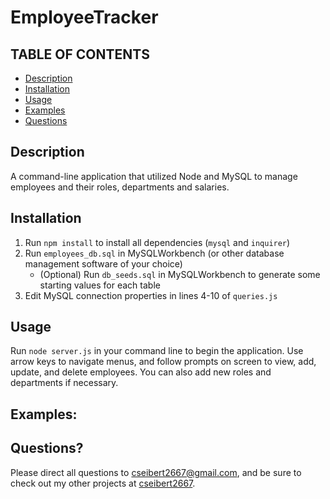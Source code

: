 # EmployeeTracker

## TABLE OF CONTENTS
* [Description](#description)
* [Installation](#installation)
* [Usage](#usage)
* [Examples](#examples)
* [Questions](#questions)

## Description
A command-line application that utilized Node and MySQL to manage employees and their roles, departments and salaries. 

## Installation
1. Run `npm install` to install all dependencies (`mysql` and `inquirer`)
2. Run `employees_db.sql` in MySQLWorkbench (or other database management software of your choice)
    * (Optional) Run `db_seeds.sql` in MySQLWorkbench to generate some starting values for each table
3. Edit MySQL connection properties in lines 4-10 of `queries.js`

## Usage
Run `node server.js` in your command line to begin the application. Use arrow keys to navigate menus, and follow prompts on screen to view, add, update, and delete employees. You can also add new roles and departments if necessary.

## Examples:


## Questions?
Please direct all questions to cseibert2667@gmail.com, and be sure to check out my other projects at [cseibert2667](https://www.github.com/cseibert2667).
